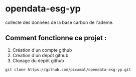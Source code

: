 # opendata-esg-yp

collecte des données de la base carbon de l'ademe.

## Comment fonctionne ce projet :

1. Création d'un compte github
2. Création d'un dépôt github
3. Clonage du dépôt github

```
git clone https://github.com/picamal/opendata-esg-yp.git 
```
